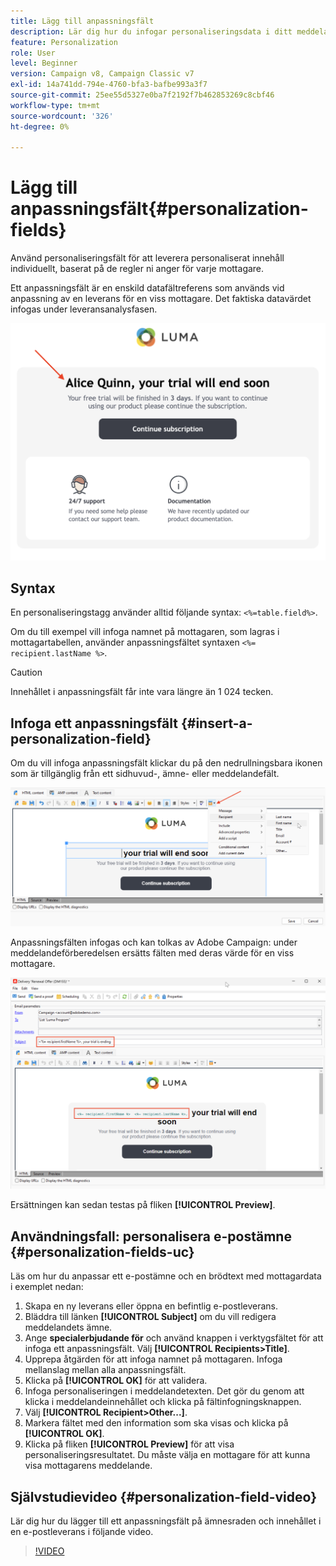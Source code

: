 ```yaml
---
title: Lägg till anpassningsfält
description: Lär dig hur du infogar personaliseringsdata i ditt meddelandeinnehåll
feature: Personalization
role: User
level: Beginner
version: Campaign v8, Campaign Classic v7
exl-id: 14a741dd-794e-4760-bfa3-bafbe993a3f7
source-git-commit: 25ee55d5327e0ba7f2192f7b462853269c8cbf46
workflow-type: tm+mt
source-wordcount: '326'
ht-degree: 0%

---
```


# Lägg till anpassningsfält{#personalization-fields}

Använd personaliseringsfält för att leverera personaliserat innehåll individuellt, baserat på de regler ni anger för varje mottagare.

Ett anpassningsfält är en enskild datafältreferens som används vid anpassning av en leverans för en viss mottagare. Det faktiska datavärdet infogas under leveransanalysfasen.

![meddelandepersonaliseringsexempel](assets/perso-name-sample.png)

## Syntax

En personaliseringstagg använder alltid följande syntax: `<%=table.field%>`.

Om du till exempel vill infoga namnet på mottagaren, som lagras i mottagartabellen, använder anpassningsfältet syntaxen `<%= recipient.lastName %>`.

>[!CAUTION]
>
>Innehållet i anpassningsfält får inte vara längre än 1 024 tecken.

## Infoga ett anpassningsfält {#insert-a-personalization-field}

Om du vill infoga anpassningsfält klickar du på den nedrullningsbara ikonen som är tillgänglig från ett sidhuvud-, ämne- eller meddelandefält.

![infoga ett anpassningsfält](assets/perso-field-insert.png)

Anpassningsfälten infogas och kan tolkas av Adobe Campaign: under meddelandeförberedelsen ersätts fälten med deras värde för en viss mottagare.

![anpassningsfält i ett e-postmeddelande](assets/perso-fields-in-msg.png)

Ersättningen kan sedan testas på fliken **[!UICONTROL Preview]**.

<!--Learn more about message preview in [this page]().-->

## Användningsfall: personalisera e-postämne {#personalization-fields-uc}

Läs om hur du anpassar ett e-postämne och en brödtext med mottagardata i exemplet nedan:

1. Skapa en ny leverans eller öppna en befintlig e-postleverans.
1. Bläddra till länken **[!UICONTROL Subject]** om du vill redigera meddelandets ämne.
1. Ange **specialerbjudande för** och använd knappen i verktygsfältet för att infoga ett anpassningsfält. Välj **[!UICONTROL Recipients>Title]**.
1. Upprepa åtgärden för att infoga namnet på mottagaren. Infoga mellanslag mellan alla anpassningsfält.
1. Klicka på **[!UICONTROL OK]** för att validera.
1. Infoga personaliseringen i meddelandetexten. Det gör du genom att klicka i meddelandeinnehållet och klicka på fältinfogningsknappen.
1. Välj **[!UICONTROL Recipient>Other...]**.
1. Markera fältet med den information som ska visas och klicka på **[!UICONTROL OK]**.
1. Klicka på fliken **[!UICONTROL Preview]** för att visa personaliseringsresultatet. Du måste välja en mottagare för att kunna visa mottagarens meddelande.



## Självstudievideo {#personalization-field-video}

Lär dig hur du lägger till ett anpassningsfält på ämnesraden och innehållet i en e-postleverans i följande video.

>[!VIDEO](https://video.tv.adobe.com/v/24925?quality=12)
